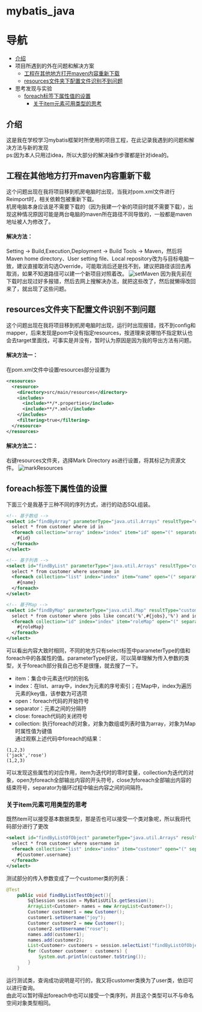 # mybatis_java
# 导航
* [介绍](#介绍)
* 项目所遇到的外在问题和解决方案
  * [工程在其他地方打开maven内容重新下载](#工程在其他地方打开maven内容重新下载)
  * [resources文件夹下配置文件识别不到问题](#resources文件夹下配置文件识别不到问题)
* 思考发现与实验
  * [foreach标签下属性值的设置](#foreach标签下属性值的设置)
    * [关于item元素可用类型的思考](#关于item元素可用类型的思考)

## 介绍
这是我在学校学习mybatis框架时所使用的项目工程，在此记录我遇到的问题和解决方法与新的发现  
ps:因为本人只用过idea，所以大部分的解决操作步骤都是针对idea的。

## 工程在其他地方打开maven内容重新下载
这个问题出现在我将项目移到机房电脑时出现，当我对pom.xml文件进行Reimport时，相关依赖包被重新下载。  
机房电脑本身应该是不需要下载的（因为我建一个新的项目时就不需要下载），出现这种情况原因可能是两台电脑的maven所在路径不同导致的，一般都是maven地址被人为修改了。
#### 解决方法：
Setting -> Build,Execution,Deployment -> Build Tools -> Maven，然后将Maven home directory、User setting file、Local repository改为与目标电脑一致，建议直接取消勾选Override，可能取消后还是找不到，建议把路径该回去再取消，如果不知道路径可以建一个新项目对照着改。
![setMaven](https://github.com/decay000000/mybatis_java/blob/main/picture/maven_set.png)
因为我先前在下载时出现过好多报错，然后去网上搜解决办法，就把这些改了，然后就懒得改回来了，就出现了这些问题。

## resources文件夹下配置文件识别不到问题
这个问题出现在我将项目移到机房电脑时出现，运行时出现报错，找不到config和mapper，后来发现是pom中没有指定resources，按道理来说哪怕不指定默认也会去target里面找，可事实是并没有，暂时认为原因是因为我的导出方法有问题。
#### 解决方法一：
在pom.xml文件中设置resources部分设置为
```xml
<resources>
  <resource>
    <directory>src/main/resources</directory>
    <includes>
      <include>**/*.properties</include>
      <include>**/*.xml</include>
    </includes>
    <filtering>true</filtering>
  </resource>
</resources>
```
#### 解决方法二：
右键resources文件夹，选择Mark Directory as进行设置，将其标记为资源文件。
![markResources](https://github.com/decay000000/mybatis_java/blob/main/picture/not_find_resources.png)

## foreach标签下属性值的设置
下面三个是我基于三种不同的序列方式，进行的动态SQL组装。
```xml
<!-- 基于数组 -->
<select id="findByArray" parameterType="java.util.Arrays" resultType="customer">
  select * from customer where id in
  <foreach collection="array" index="index" item="id" open="(" separator="," close=")">
    #{id}
  </foreach>
</select>

<!-- 基于列表 -->
<select id="findByList" parameterType="java.util.Arrays" resultType="customer">
  select * from customer where username in
  <foreach collection="list" index="index" item="name" open="(" separator="," close=")">
    #{name}
  </foreach>
</select>

<!-- 基于Map -->
<select id="findByMap" parameterType="java.util.Map" resultType="customer">
  select * from customer where jobs like concat('%',#{jobs},'%') and id in
  <foreach collection="id" index="index" item="roleMap" open="(" separator="," close=")">
    #{roleMap}
  </foreach>
</select>
```
可以看出内容大致时相同，不同的地方只有select标签中parameterType的值和foreach中的各属性的值。parameterType好说，可以简单理解为传入参数的类型，关于foreach部分我自己也不是很懂，就去搜了一下。
* item：集合中元素迭代时的别名
* index：在list、array中，index为元素的序号索引；在Map中，index为遍历元素的key值，该参数为可选项
* open：foreach代码的开始符号
* separator：元素之间的分隔符
* close: foreach代码的关闭符号
* collection: 执行foreach的对象，对象为数组或列表时值为array，对象为Map时属性值为键值  
通过观察上述代码中foreach的结果：
```
(1,2,3)
('jack','rose')
(1,2,3)
```
可以发现这些属性的对应作用，item为迭代时的零时变量，collection为迭代的对象，open为foreach全部输出内容的开头符号，close为foreach全部输出内容的结束符号，separator为循环过程中输出内容之间的间隔符。

### 关于item元素可用类型的思考
既然item可以接受基本数据类型，那是否也可以接受一个类对象呢，所以我将代码部分进行了更改
```xml
<select id="findByListOfObject" parameterType="java.util.Arrays" resultType="customer">
  select * from customer where username in
  <foreach collection="list" index="index" item="customer" open="(" separator="," close=")">
    #{customer.username}
  </foreach>
</select>
```
测试部分的传入参数变成了一个customer类的列表：
```java
@Test
    public void findByListTestObject(){
        SqlSession session = MyBatisUtils.getSession();
        ArrayList<Customer> names = new ArrayList<Customer>();
        Customer customer1 = new Customer();
        customer1.setUsername("joy");
        Customer customer2 = new Customer();
        customer2.setUsername("rose");
        names.add(customer1);
        names.add(customer2);
        List<Customer> customers = session.selectList("findByListOfObject",names);
        for (Customer customer : customers) {
            System.out.println(customer.toString());
        }
    }
```
运行测试类，查询成功说明是可行的，我又将customer类换为了user类，依旧可以进行查询。  
由此可以暂时得出foreach中也可以接受一个类序列，并且这个类型可以不与命名空间对象类型相同。
